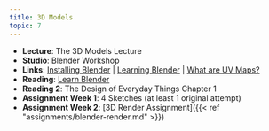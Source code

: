 ```yaml
---
title: 3D Models
topic: 7
---
```


- **Lecture**: The 3D Models Lecture
- **Studio**: Blender Workshop
- **Links**: [Installing Blender](https://guidebook.hdyar.com/3d/learning-blender/install-blender/) | [Learning Blender](https://guidebook.hdyar.com/3d/learning-blender/learn-blender/) | [What are UV Maps?](https://explainers.hdyar.com/uvmaps/index.html)
- **Reading**: [Learn Blender](https://guidebook.hdyar.com/docs/blender/learn-blender/)
- **Reading 2**: The Design of Everyday Things Chapter 1
- **Assignment Week 1**: 4 Sketches (at least 1 original attempt)
- **Assignment Week 2**: [3D Render Assignment]({{< ref "assignments/blender-render.md" >}})
